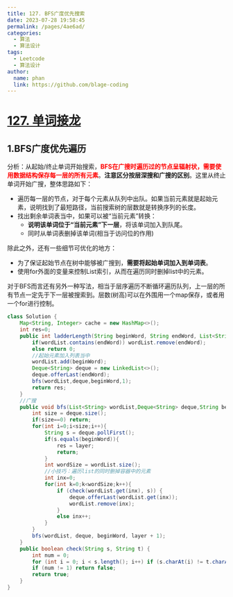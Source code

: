 ```yaml
---
title: 127. BFS广度优先搜索
date: 2023-07-28 19:58:45
permalink: /pages/4ae6ad/
categories:
  - 算法
  - 算法设计
tags:
  - Leetcode
  - 算法设计
author: 
  name: phan
  link: https://github.com/blage-coding
---
```

# [127. 单词接龙](https://leetcode.cn/problems/word-ladder/)

## 1.BFS广度优先遍历

分析：从起始/终止单词开始搜索，<font color="red">**BFS在广搜时遍历过的节点呈辐射状，需要使用数据结构保存每一层的所有元素**</font>。**注意区分按层深搜和广搜的区别**。这里从终止单词开始广搜，整体思路如下：

- 遍历每一层的节点，对于每个元素从队列中出队。如果当前元素就是起始元素，说明找到了最短路径，当前搜索树的层数就是转换序列的长度。
- 找出剩余单词表当中，如果可以被“当前元素”转换：
  - **说明该单词位于“当前元素”下一层**，将该单词加入到队尾。
  - 同时从单词表删掉该单词(相当于访问位的作用)

除此之外，还有一些细节可优化的地方：

- 为了保证起始节点在树中能够被广搜到，**需要将起始单词加入到单词表**。
- 使用for外面的变量来控制List索引，从而在遍历同时删掉list中的元素。

对于BFS而言还有另外一种写法，相当于层序遍历不断循环遍历队列，上一层的所有节点一定先于下一层被搜索到。层数(树高)可以在外围用一个map保存，或者用一个for进行控制。

```java
class Solution {
    Map<String, Integer> cache = new HashMap<>();
    int res=0;
    public int ladderLength(String beginWord, String endWord, List<String> wordList) {
        if(wordList.contains(endWord)) wordList.remove(endWord);
        else return 0;
        //起始元素加入列表当中
        wordList.add(beginWord);
        Deque<String> deque = new LinkedList<>();
        deque.offerLast(endWord);
        bfs(wordList,deque,beginWord,1);
        return res;
    }
    //广搜
    public void bfs(List<String> wordList,Deque<String> deque,String beginWord,int layer){
        int size = deque.size();
        if(size==0) return;
        for(int i=0;i<size;i++){
            String s = deque.pollFirst();
            if(s.equals(beginWord)){
                res = layer;
                return;
            }
            int wordSize = wordList.size();
            //小技巧：遍历list的同时删掉容器中的元素
            int inx=0;
            for(int k=0;k<wordSize;k++){
                if (check(wordList.get(inx), s)) {
                    deque.offerLast(wordList.get(inx));
                    wordList.remove(inx);
                }
                else inx++;
            }
        }
        bfs(wordList, deque, beginWord, layer + 1);
    }
    public boolean check(String s, String t) {
        int num = 0;
        for (int i = 0; i < s.length(); i++) if (s.charAt(i) != t.charAt(i)) num++;
        if (num != 1) return false;
        return true;
    }
}
```